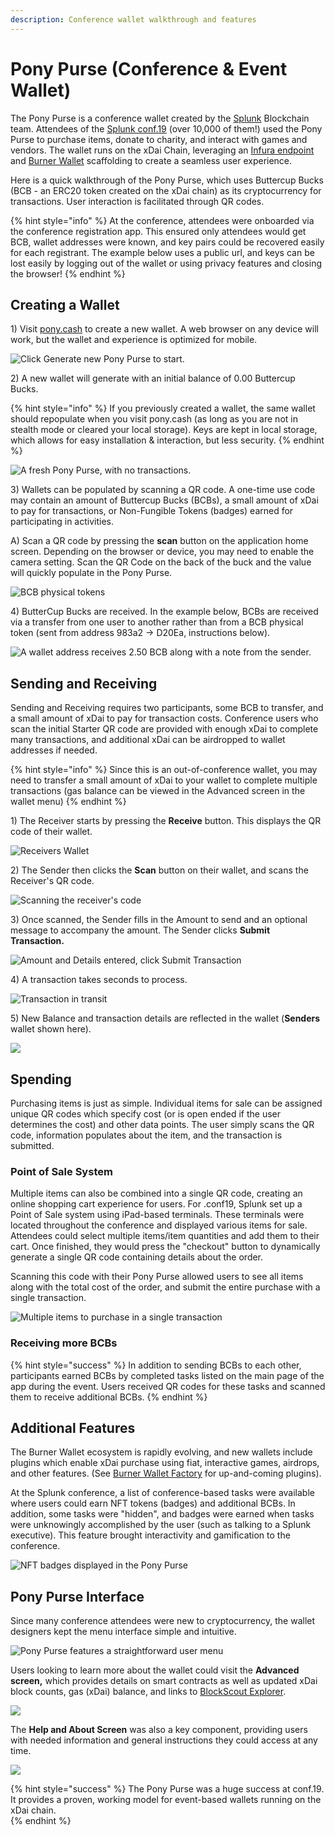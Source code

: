 ```yaml
---
description: Conference wallet walkthrough and features
---
```


# Pony Purse \(Conference & Event Wallet\)

The Pony Purse is a conference wallet created by the [Splunk](https://www.splunk.com/) Blockchain team. Attendees of the [Splunk conf.19](splunk-conference-non-crypto-conference.md) \(over 10,000 of them!\) used the Pony Purse to purchase items, donate to charity, and interact with games and vendors. The wallet runs on the xDai Chain, leveraging an [Infura endpoint](https://blog.infura.io/infura-brings-scale-to-splunk-xdai-pop-up-cryptocurrency-ab53eda62320) and [Burner Wallet](../../../for-users/wallets/burner-wallet/) scaffolding to create a seamless user experience. 

Here is a quick walkthrough of the Pony Purse, which uses Buttercup Bucks \(BCB - an ERC20 token created on the xDai chain\) as its cryptocurrency for transactions. User interaction is facilitated through QR codes.

{% hint style="info" %}
At the conference, attendees were onboarded via the conference registration app. This ensured only attendees would get BCB, wallet addresses were known, and key pairs could be recovered easily for each registrant. The example below uses a public url, and keys can be lost easily by logging out of the wallet or using privacy features and closing the browser!
{% endhint %}

## Creating a Wallet

1\) Visit  [pony.cash](https://pony.cash) to create a new wallet.  A web browser on any device will work, but the wallet and experience is optimized for mobile. 

![Click Generate new Pony Purse to start.](../../../.gitbook/assets/bb1.png)

2\) A new wallet will generate with an initial balance of 0.00 Buttercup Bucks.

{% hint style="info" %}
If you previously created a wallet, the same wallet should repopulate when you visit pony.cash \(as long as you are not in stealth mode or cleared your local storage\). Keys are kept in local storage, which allows for easy installation & interaction, but less security.
{% endhint %}

![A fresh Pony Purse, with no transactions.](../../../.gitbook/assets/bcb2.png)

3\) Wallets can be populated by scanning a QR code.  A one-time use code may contain an amount of Buttercup Bucks \(BCBs\), a small amount of xDai to pay for transactions, or Non-Fungible Tokens \(badges\) earned for participating in activities. 

A\) Scan a QR code by pressing the **scan** button on the application home screen. Depending on the browser or device, you may need to enable the camera setting. Scan the QR Code on the back of the buck and the value will quickly populate in the Pony Purse.

![BCB physical tokens](../../../.gitbook/assets/bcb1.png)

4\)  ButterCup Bucks are received. In the example below, BCBs are received via a transfer from one user to another rather than from a BCB physical token \(sent from address 983a2 -&gt; D20Ea, instructions below\). 

![A wallet address receives 2.50 BCB along with a note from the sender.](../../../.gitbook/assets/bcb-3.png)

## Sending and Receiving

Sending and Receiving requires two participants, some BCB to transfer, and a small amount of xDai to pay for transaction costs. Conference users who scan the initial Starter QR code are provided with enough xDai to complete many transactions, and additional xDai can be airdropped to wallet addresses if needed.

{% hint style="info" %}
Since this is an out-of-conference wallet, you may need to transfer a small amount of xDai to your wallet to complete multiple transactions \(gas balance can be viewed in the Advanced screen in the wallet menu\)
{% endhint %}

1\) The Receiver starts by pressing the **Receive** button. This displays the QR code of their wallet.

![Receivers Wallet](../../../.gitbook/assets/bcb4.png)

2\) The Sender then clicks the **Scan** button on their wallet, and scans the Receiver's QR code. 

![Scanning the receiver&apos;s code](../../../.gitbook/assets/scanning-qr-code.png)

3\) Once scanned, the Sender fills in the Amount to send and an optional message to accompany the amount. The Sender clicks **Submit Transaction.**

![Amount and Details entered, click Submit Transaction](../../../.gitbook/assets/send-1.png)

4\) A transaction takes seconds to process.

![Transaction in transit](../../../.gitbook/assets/processing.png)

5\) New Balance and transaction details are reflected in the wallet \(**Senders** wallet shown here\).

![](../../../.gitbook/assets/check_wallet.png)

## Spending

Purchasing items is just as simple. Individual items for sale can be assigned unique QR codes which specify cost \(or is open ended if the user determines the cost\) and other data points. The user simply scans the QR code, information populates about the item, and the transaction is submitted.

### Point of Sale System

Multiple items can also be combined into a single QR code, creating an online shopping cart experience for users. For .conf19, Splunk set up a Point of Sale system using iPad-based terminals. These terminals were located throughout the conference and displayed various items for sale. Attendees could select multiple items/item quantities and add them to their cart. Once finished, they would press the "checkout" button to dynamically generate a single QR code containing details about the order. 

Scanning this code with their Pony Purse allowed users to see all items along with the total cost of the order, and submit the entire purchase with a single transaction.

![Multiple items to purchase in a single transaction](../../../.gitbook/assets/pnoy.png)

### Receiving more BCBs

{% hint style="success" %}
In addition to sending BCBs to each other, participants earned BCBs by completed tasks listed on the main page of the app during the event. Users received QR codes for these tasks and scanned them to receive additional BCBs. 
{% endhint %}

## Additional Features

The Burner Wallet ecosystem is rapidly evolving, and new wallets include plugins which enable  xDai purchase using fiat, interactive games, airdrops, and other features. \(See [Burner Wallet Factory](../../../for-developers/developer-resources/burner-wallet-factory/) for up-and-coming plugins\). 

At the Splunk conference, a list of conference-based tasks were available where users could earn NFT tokens \(badges\) and additional BCBs. In addition, some tasks were "hidden", and badges were earned when tasks were unknowingly accomplished by the user \(such as talking to a Splunk executive\). This feature brought interactivity and gamification to the conference.

![NFT badges displayed in the Pony Purse](../../../.gitbook/assets/bscb%20%281%29.png)

## Pony Purse Interface

Since many conference attendees were new to cryptocurrency, the wallet designers kept the menu interface simple and intuitive. 

![Pony Purse features a straightforward user menu](../../../.gitbook/assets/simple-menu.png)

Users looking to learn more about the wallet could visit the **Advanced screen,** which provides details on smart contracts as well as updated xDai block counts, gas \(xDai\) balance, and links to [BlockScout Explorer](https://blockscout.com/poa/xdai/). 

![](../../../.gitbook/assets/advanced-menu.png)

The **Help and About Screen** was also a key component, providing users with needed information and general instructions they could access at any time.

![](../../../.gitbook/assets/help-and-about.png)

{% hint style="success" %}
The Pony Purse was a huge success at conf.19.  It provides a proven, working model for event-based wallets running on the xDai chain.  
{% endhint %}



### 



